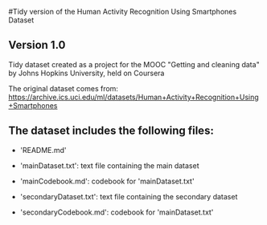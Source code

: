 #Tidy version of the Human Activity Recognition Using Smartphones Dataset
## Version 1.0

Tidy dataset created as a project for the MOOC "Getting and cleaning data" by Johns Hopkins University, held on Coursera

The original dataset comes from:
https://archive.ics.uci.edu/ml/datasets/Human+Activity+Recognition+Using+Smartphones

## The dataset includes the following files:

* 'README.md'

* 'mainDataset.txt': text file containing the main dataset

* 'mainCodebook.md': codebook for 'mainDataset.txt'

* 'secondaryDataset.txt': text file containing the secondary dataset

* 'secondaryCodebook.md': codebook for 'mainDataset.txt'
